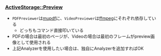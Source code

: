 ### [ActiveStorage::Preview](http://edgeapi.rubyonrails.org/classes/ActiveStorage/Preview.html)

* `PDFPreviewer`は[mupdf](https://mupdf.com/)に、`VideoPreviewer`は[ffmpeg](https://ffmpeg.org/)にそれぞれ依存している
  * どっちもコマンド直接叩いている
* PDFの場合は最初のページが、Videoの場合は最初のフレームがpreview画像として使用される
* 上記Analyzerを使用したい場合は、独自にAnalyzerを追加すればOK
